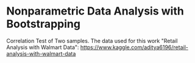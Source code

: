 # Nonparametric Data Analysis with Bootstrapping
 Correlation Test of Two samples. The data used for this work 
 "Retail Analysis with Walmart Data": https://www.kaggle.com/aditya6196/retail-analysis-with-walmart-data
